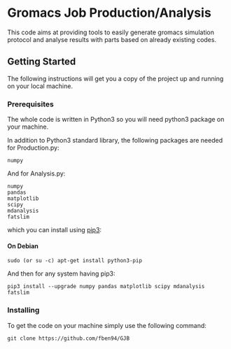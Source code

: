 # Gromacs Job Production/Analysis

This code aims at providing tools to easily generate gromacs simulation protocol and analyse results with parts based on already existing codes.

## Getting Started

The following instructions will get you a copy of the project up and running on your local machine.

### Prerequisites

The whole code is written in Python3 so you will need python3 package on your machine.

In addition to Python3 standard library, the following packages are needed for Production.py:

```
numpy

```
And for Analysis.py:

```
numpy
pandas
matplotlib
scipy
mdanalysis
fatslim
```

which you can install using [pip3](https://pip.pypa.io/en/latest/):

#### On Debian

```
sudo (or su -c) apt-get install python3-pip
```

And then for any system having pip3:

```
pip3 install --upgrade numpy pandas matplotlib scipy mdanalysis fatslim
```

### Installing

To get the code on your machine simply use the following command:

```
git clone https://github.com/fben94/GJB
```

